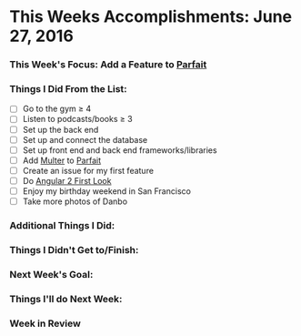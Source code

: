 # This Weeks Accomplishments: June 27, 2016

### This Week's Focus: Add a Feature to [Parfait](https://github.com/nanakogawa/parfait)

### Things I Did From the List:
- [ ] Go to the gym ≥ 4
- [ ] Listen to podcasts/books ≥ 3
- [ ] Set up the back end
- [ ] Set up and connect the database
- [ ] Set up front end and back end frameworks/libraries
- [ ] Add [Multer](https://github.com/expressjs/multer) to [Parfait](https://github.com/nanakogawa/parfait)
- [ ] Create an issue for my first feature
- [ ] Do [Angular 2 First Look](http://app.pluralsight.com/courses/angular-2-first-look)
- [ ] Enjoy my birthday weekend in San Francisco
- [ ] Take more photos of Danbo

### Additional Things I Did:

### Things I Didn't Get to/Finish:

### Next Week's Goal:

### Things I'll do Next Week:

### Week in Review